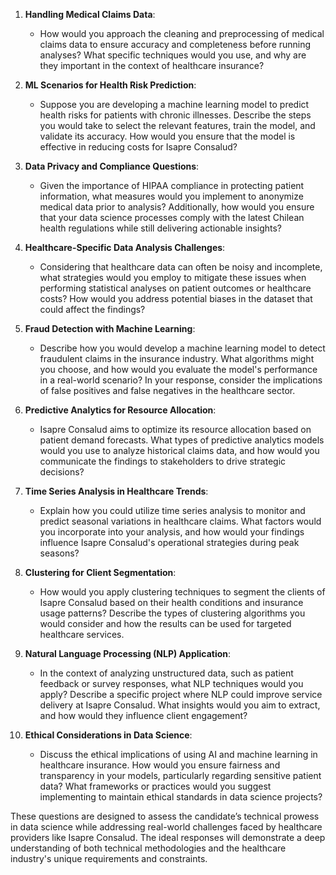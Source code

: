 1. **Handling Medical Claims Data**: 
   - How would you approach the cleaning and preprocessing of medical claims data to ensure accuracy and completeness before running analyses? What specific techniques would you use, and why are they important in the context of healthcare insurance? 

2. **ML Scenarios for Health Risk Prediction**: 
   - Suppose you are developing a machine learning model to predict health risks for patients with chronic illnesses. Describe the steps you would take to select the relevant features, train the model, and validate its accuracy. How would you ensure that the model is effective in reducing costs for Isapre Consalud?

3. **Data Privacy and Compliance Questions**: 
   - Given the importance of HIPAA compliance in protecting patient information, what measures would you implement to anonymize medical data prior to analysis? Additionally, how would you ensure that your data science processes comply with the latest Chilean health regulations while still delivering actionable insights?

4. **Healthcare-Specific Data Analysis Challenges**: 
   - Considering that healthcare data can often be noisy and incomplete, what strategies would you employ to mitigate these issues when performing statistical analyses on patient outcomes or healthcare costs? How would you address potential biases in the dataset that could affect the findings?

5. **Fraud Detection with Machine Learning**:
   - Describe how you would develop a machine learning model to detect fraudulent claims in the insurance industry. What algorithms might you choose, and how would you evaluate the model's performance in a real-world scenario? In your response, consider the implications of false positives and false negatives in the healthcare sector.

6. **Predictive Analytics for Resource Allocation**:
   - Isapre Consalud aims to optimize its resource allocation based on patient demand forecasts. What types of predictive analytics models would you use to analyze historical claims data, and how would you communicate the findings to stakeholders to drive strategic decisions?

7. **Time Series Analysis in Healthcare Trends**:
   - Explain how you could utilize time series analysis to monitor and predict seasonal variations in healthcare claims. What factors would you incorporate into your analysis, and how would your findings influence Isapre Consalud's operational strategies during peak seasons?

8. **Clustering for Client Segmentation**:
   - How would you apply clustering techniques to segment the clients of Isapre Consalud based on their health conditions and insurance usage patterns? Describe the types of clustering algorithms you would consider and how the results can be used for targeted healthcare services.

9. **Natural Language Processing (NLP) Application**:
   - In the context of analyzing unstructured data, such as patient feedback or survey responses, what NLP techniques would you apply? Describe a specific project where NLP could improve service delivery at Isapre Consalud. What insights would you aim to extract, and how would they influence client engagement?

10. **Ethical Considerations in Data Science**:
    - Discuss the ethical implications of using AI and machine learning in healthcare insurance. How would you ensure fairness and transparency in your models, particularly regarding sensitive patient data? What frameworks or practices would you suggest implementing to maintain ethical standards in data science projects? 

These questions are designed to assess the candidate’s technical prowess in data science while addressing real-world challenges faced by healthcare providers like Isapre Consalud. The ideal responses will demonstrate a deep understanding of both technical methodologies and the healthcare industry's unique requirements and constraints.